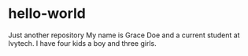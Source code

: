 # hello-world
Just another repository
My name is Grace Doe and a current student at Ivytech. I have four kids a boy and three girls.
